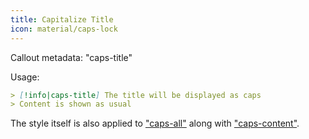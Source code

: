 ```yaml
---
title: Capitalize Title
icon: material/caps-lock
---
```


Callout metadata: "caps-title"

Usage:

```md
> [!info|caps-title] The title will be displayed as caps
> Content is shown as usual
```

The style itself is also applied to ["caps-all"](../combined-styling/page-16.md)
along with ["caps-content"](../content-styling/page-6.md).

